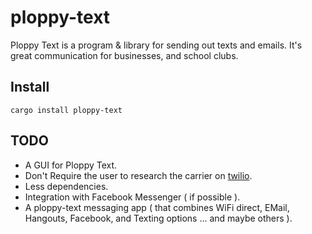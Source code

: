 # ploppy-text
Ploppy Text is a program &amp; library for sending out texts and emails.  It's
great communication for businesses, and school clubs.

## Install
`cargo install ploppy-text`

## TODO
* A GUI for Ploppy Text.
* Don't Require the user to research the carrier on [twilio](https://www.twilio.com/lookup).
* Less dependencies.
* Integration with Facebook Messenger ( if possible ).
* A ploppy-text messaging app ( that combines WiFi direct, EMail, Hangouts, Facebook, and Texting options ... and maybe others ).
